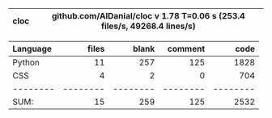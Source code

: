 cloc|github.com/AlDanial/cloc v 1.78  T=0.06 s (253.4 files/s, 49268.4 lines/s)
--- | ---

Language|files|blank|comment|code
:-------|-------:|-------:|-------:|-------:
Python|11|257|125|1828
CSS|4|2|0|704
--------|--------|--------|--------|--------
SUM:|15|259|125|2532
